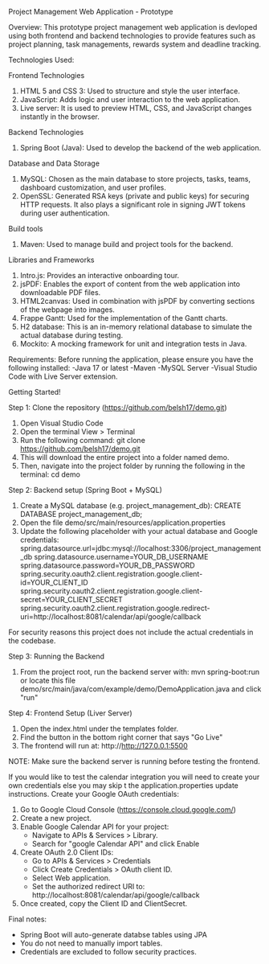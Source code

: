 Project Management Web Application - Prototype

Overview:
This prototype project management web application is devloped using both frontend and backend technologies to provide features such as project planning, task managements, rewards system and deadline tracking.

Technologies Used:

Frontend Technologies
1.	HTML 5 and CSS 3: Used to structure and style the user interface. 
2.	JavaScript: Adds logic and user interaction to the web application.  
4.	Live server: It is used to preview HTML, CSS, and JavaScript changes instantly in the browser. 

Backend Technologies
1.	Spring Boot (Java):  Used to develop the backend of the web application. 

 Database and Data Storage
1.	MySQL: Chosen as the main database to store projects, tasks, teams, dashboard customization, and user profiles. 
2.	OpenSSL: Generated RSA keys (private and public keys) for securing HTTP requests. It also plays a significant role in signing JWT tokens during user authentication.

Build tools
1.	Maven: Used to manage build and project tools for the backend. 

Libraries and Frameworks
1.	Intro.js: Provides an interactive onboarding tour.
2.	jsPDF: Enables the export of content from the web application into downloadable PDF files. 
3.	HTML2canvas: Used in combination with jsPDF by converting sections of the webpage into images.
4.	Frappe Gantt: Used for the implementation of the Gantt charts. 
5.	H2 database: This is an in-memory relational database to simulate the actual database during testing. 
6.	Mockito: A mocking framework for unit and integration tests in Java.

Requirements:
Before running the application, please ensure you have the following installed:
-Java 17 or latest
-Maven
-MySQL Server
-Visual Studio Code with Live Server extension.

Getting Started!

Step 1: Clone the repository (https://github.com/belsh17/demo.git)
1. Open Visual Studio Code
2. Open the terminal View > Terminal
3. Run the following command:
    git clone https://github.com/belsh17/demo.git
4. This will download the entire project into a folder named demo.
5. Then, navigate into the project folder by running the following in the terminal:
   cd demo

Step 2: Backend setup (Spring Boot + MySQL)
1. Create a MySQL database (e.g. project_management_db):
   CREATE DATABASE project_management_db;
2. Open the file demo/src/main/resources/application.properties
3. Update the following placeholder with your actual database and Google credentials:
  spring.datasource.url=jdbc:mysql://localhost:3306/project_management_db
  spring.datasource.username=YOUR_DB_USERNAME
  spring.datasource.password=YOUR_DB_PASSWORD
  spring.security.oauth2.client.registration.google.client-id=YOUR_CLIENT_ID
  spring.security.oauth2.client.registration.google.client-secret=YOUR_CLIENT_SECRET
  spring.security.oauth2.client.registration.google.redirect-uri=http://localhost:8081/calendar/api/google/callback

For security reasons this project does not include the actual credentials in the codebase.

Step 3: Running the Backend
1. From the project root, run the backend server with:
mvn spring-boot:run or locate this file demo/src/main/java/com/example/demo/DemoApplication.java and click "run"

Step 4: Frontend Setup (Liver Server)
1. Open the index.html under the templates folder.
2. Find the button in the bottom right corner that says "Go Live"
3. The frontend will run at: http://http://127.0.0.1:5500

NOTE: Make sure the backend server is running before testing the frontend.

If you would like to test the calendar integration you will need to create your own credentials else you may skip t the application.properties update instructions. 
Create your Google OAuth credentials:

1. Go to Google Cloud Console (https://console.cloud.google.com/)
2. Create a new project.
3. Enable Google Calendar API for your project:
   - Navigate to APIs & Services > Library.
   - Search for "google Calendar API" and click Enable
4. Create OAuth 2.0 Client IDs:
   - Go to APIs & Services > Credentials
   - Click Create Credentials > OAuth client ID.
   - Select Web application.
   - Set the authorized redirect URI to: http://localhost:8081/calendar/api/google/callback 
5. Once created, copy the Client ID and ClientSecret.

Final notes:
- Spring Boot will auto-generate databse tables using JPA
- You do not need to manually import tables.
- Credentials are excluded to follow security practices.
